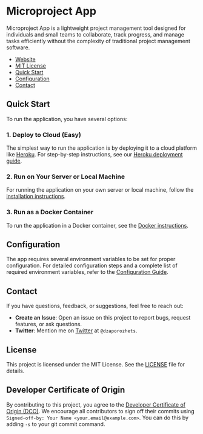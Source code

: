 # Microproject App

Microproject App is a lightweight project management tool designed for individuals and small teams to collaborate, track progress, and manage tasks efficiently without the complexity of traditional project management software.

* [Website](https://about.microproject.app/)
* [MIT License](LICENSE)
* [Quick Start](#quick-start)
* [Configuration](docs/CONFIG.md)
* [Contact](#contact)

## Quick Start

To run the application, you have several options:

### 1. Deploy to Cloud (Easy)

The simplest way to run the application is by deploying it to a cloud platform like [Heroku](https://www.heroku.com/). For step-by-step instructions, see our [Heroku deployment guide](docs/HEROKU.md).

### 2. Run on Your Server or Local Machine

For running the application on your own server or local machine, follow the [installation instructions](docs/INSTALL.md).

### 3. Run as a Docker Container

To run the application in a Docker container, see the [Docker instructions](docs/DOCKER.md).

## Configuration

The app requires several environment variables to be set for proper configuration. For detailed configuration steps and a complete list of required environment variables, refer to the [Configuration Guide](docs/CONFIG.md).

## Contact

If you have questions, feedback, or suggestions, feel free to reach out:

* **Create an Issue**: Open an issue on this project to report bugs, request features, or ask questions.
* **Twitter**: Mention me on [Twitter](https://x.com/dzaporozhets) at `@dzaporozhets`.

## License

This project is licensed under the MIT License. See the [LICENSE](LICENSE) file for details.

## Developer Certificate of Origin

By contributing to this project, you agree to the [Developer Certificate of Origin (DCO)](DCO). We encourage all contributors to sign off their commits using `Signed-off-by: Your Name <your.email@example.com>`. You can do this by adding `-s` to your git commit command.
